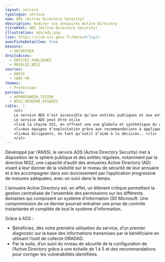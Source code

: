 ```yaml
---
layout: service
typologie: service
nom: ADS (Active Directory Security)
description: Auditer vos annuaires Active Directory
titreHtml: ADS (Active Directory Security)
illustration: ads/ads.png
lien: https://club.ssi.gouv.fr/beta/#/login
avecFicheDetaillee: true
besoins:
  - SECURISER
droitsAcces:
  - ENTITES_PUBLIQUES
  - REGULES_NIS2
sources:
  - ANSSI
  - CERT-FR
themes:
  - Protection
parcours:
  - APPROFONDIR_TESTER
  - NIS2_REDUIRE_RISQUES
cible:  |
    <ul>
    Le service ADS n’est accessible qu’aux entités publiques et aux entités régulées notamment par la directive NIS2.
    Le service ADS peut être utile
    <li>A la chaine SSI, en offrant une vue globale et synthétique du niveau de sécurité, à travers des tableaux de bord et des indicateurs associés.</li>
    <li>Aux équipes d’exploitation grâce aux recommandations à appliquer et à un accompagnement dans le pilotage de leurs équipes techniques et/ou de leurs prestataires.</li>
    <li>Aux dirigeants, en tant qu’outil d’aide à la décision.. </li>
    </ul>
---
```

Développé par l’ANSSI, le service ADS (Active Directory Security) met à disposition de la sphère publique et des entités régulées, notamment par la directive NIS2, une capacité d’audit des annuaires Active Directory (AD)  visant à leur donner de la visibilité sur le niveau de sécurité de leur annuaire et à les accompagner dans son durcissement par l’application progressive de mesures adéquates, avec un suivi dans le temps.

L’annuaire Active Directory est, en effet, un élément critique permettant la gestion centralisée de l'ensemble des permissions sur les différents domaines qui composent un système d’information (SI) Microsoft. Une compromission de ce dernier pourrait entraîner une prise de contrôle instantanée et complète de tout le système d’information.

Grâce à ADS :
<ul>
  <li>Bénéficiez, dès votre première utilisation du service, d’un premier diagnostic sur la base des informations transmises par le bénéficiaire en utilisant l’outil de collecte ORADAD. </li>
  <li>Par la suite, d’un suivi du niveau de sécurité de la configuration de l’Active Directory grâce à une échelle de 1 à 5 et des recommandations pour corriger les vulnérabilités identifiées. </li>
</ul>